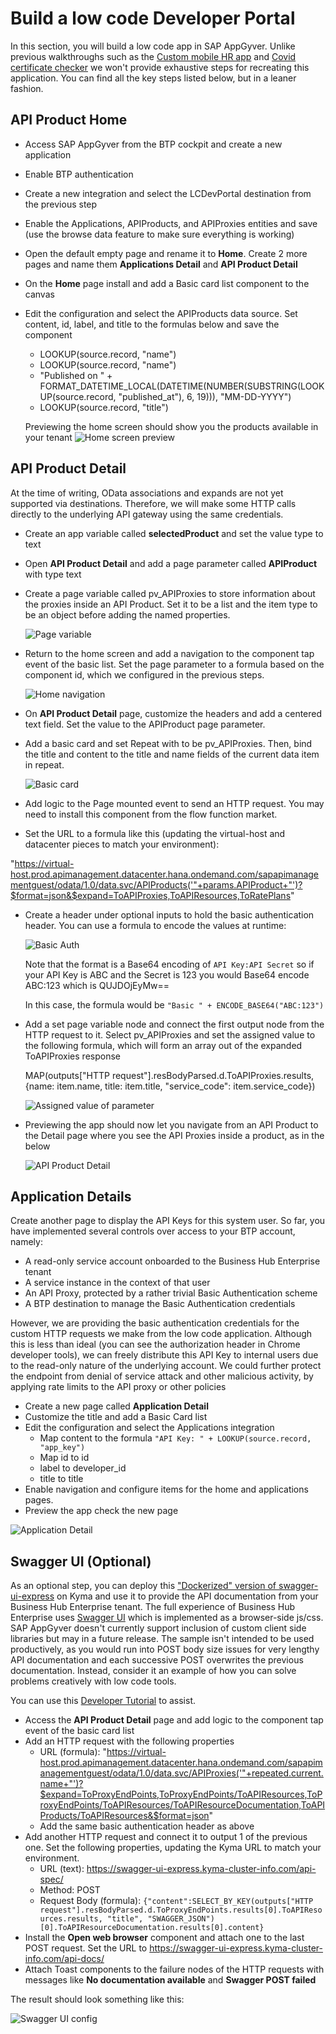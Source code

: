 # Build a low code Developer Portal
In this section, you will build a low code app in SAP AppGyver. Unlike previous walkthroughs such as the [Custom mobile HR app](https://github.com/SAP-samples/successfactors-extension-calculate-employee-seniority/tree/mission-sfsf-mobile-appgyver/04-CreateSAPAppGyverProject) and [Covid certificate checker](https://github.com/SAP-samples/cap-appgyver-covid-certcheck/tree/main/tutorials/4_AppGyverApp) we won't provide exhaustive steps for recreating this application. You can find all the key steps listed below, but in a leaner fashion.

## API Product Home
* Access SAP AppGyver from the BTP cockpit and create a new application
* Enable BTP authentication
* Create a new integration and select the LCDevPortal destination from the previous step
* Enable the Applications, APIProducts, and APIProxies entities and save (use the browse data feature to make sure everything is working)
* Open the default empty page and rename it to **Home**. Create 2 more pages and name them **Applications Detail** and **API Product Detail**
* On the **Home** page install and add a Basic card list component to the canvas
* Edit the configuration and select the APIProducts data source. Set content, id, label, and title to the formulas below and save the component
   * LOOKUP(source.record, "name")
   * LOOKUP(source.record, "name")
   * "Published on " + FORMAT_DATETIME_LOCAL(DATETIME(NUMBER(SUBSTRING(LOOKUP(source.record, "published_at"), 6, 19))), "MM-DD-YYYY")
   * LOOKUP(source.record, "title")
  
  Previewing the home screen should show you the products available in your tenant
  ![Home screen preview](img/PreviewHomeScreen.png)

## API Product Detail
At the time of writing, OData associations and expands are not yet supported via destinations. Therefore, we will make some HTTP calls directly to the underlying API gateway using the same credentials.

* Create an app variable called **selectedProduct** and set the value type to text
* Open **API Product Detail** and add a page parameter called **APIProduct** with type text
* Create a page variable called pv_APIProxies to store information about the proxies inside an API Product. Set it to be a list and the item type to be an object before adding the named properties.

  ![Page variable](img/PageVariable.png)

* Return to the home screen and add a navigation to the component tap event of the basic list. Set the page parameter to a formula based on the component id, which we configured in the previous steps.

  ![Home navigation](img/HomeNav.png)

* On **API Product Detail** page, customize the headers and add a centered text field. Set the value to the APIProduct page parameter.
* Add a basic card and set Repeat with to be pv_APIProxies. Then, bind the title and content to the title and name fields of the current data item in repeat.

  ![Basic card](img/DetailCard.png)

* Add logic to the Page mounted event to send an HTTP request. You may need to install this component from the flow function market.
* Set the URL to a formula like this (updating the virtual-host and datacenter pieces to match your environment):

"https://virtual-host.prod.apimanagement.datacenter.hana.ondemand.com/sapapimanagementguest/odata/1.0/data.svc/APIProducts('"+params.APIProduct+"')?$format=json&$expand=ToAPIProxies,ToAPIResources,ToRatePlans"

* Create a header under optional inputs to hold the basic authentication header. You can use a formula to encode the values at runtime:

  ![Basic Auth](img/basicauth.png)

  Note that the format is a Base64 encoding of  ```API Key:API Secret``` so if your API Key is ABC and the Secret is 123 you would Base64 encode ABC:123 which is QUJDOjEyMw==

  In this case, the formula would be ```"Basic " + ENCODE_BASE64("ABC:123")```

* Add a set page variable node and connect the first output node from the HTTP request to it. Select pv_APIProxies and set the assigned value to the following formula, which will form an array out of the expanded ToAPIProxies response

  MAP(outputs["HTTP request"].resBodyParsed.d.ToAPIProxies.results, {name: item.name, title: item.title, "service_code": item.service_code})

  ![Assigned value of parameter](img/SetPageVar.png)

* Previewing the app should now let you navigate from an API Product to the Detail page where you see the API Proxies inside a product, as in the below

  ![API Product Detail](img/APIProductDetail%20view.png)

## Application Details
Create another page to display the API Keys for this system user. So far, you have implemented several controls over access to your BTP account, namely:
* A read-only service account onboarded to the Business Hub Enterprise tenant
* A service instance in the context of that user
* An API Proxy, protected by a rather trivial Basic Authentication scheme
* A BTP destination to manage the Basic Authentication credentials
  
However, we are providing the basic authentication credentials for the custom HTTP requests we make from the low code application. Although this is less than ideal (you can see the authorization header in Chrome developer tools), we can freely distribute this API Key to internal users due to the read-only nature of the underlying account. We could further protect the endpoint from denial of service attack and other malicious activity, by applying rate limits to the API proxy or other policies

  * Create a new page called **Application Detail**
  * Customize the title and add a Basic Card list
  * Edit the configuration and select the Applications integration
     * Map content to the formula ```"API Key: " + LOOKUP(source.record, "app_key")```
     * Map id to id
     * label to developer_id
     * title to title
  * Enable navigation and configure items for the home and applications pages. 
  * Preview the app check the new page

  ![Application Detail](img/ApplicationDetail.png)

## Swagger UI (Optional)
As an optional step, you can deploy this ["Dockerized" version of swagger-ui-express](https://github.com/SAP-samples/btp-create-api-integrations/tree/low-code-dev-portal/swagger-ui-sample) on Kyma and use it to provide the API documentation from your Business Hub Enterprise tenant. The full experience of Business Hub Enterprise uses [Swagger UI](https://swagger.io/tools/swagger-ui/) which is implemented as a browser-side js/css. SAP AppGyver doesn't currently support inclusion of custom client side libraries but may in a future release. The sample isn't intended to be used productively, as you would run into POST body size issues for very lengthy API documentation and each successive POST overwrites the previous documentation. Instead, consider it an example of how you can solve problems creatively with low code tools.

You can use this [Developer Tutorial](https://developers.sap.com/mission.cp-kyma-node-js.html) to assist. 

  * Access the **API Product Detail** page and add logic to the component tap event of the basic card list
  * Add an HTTP request with the following properties
     * URL (formula): "https://virtual-host.prod.apimanagement.datacenter.hana.ondemand.com/sapapimanagementguest/odata/1.0/data.svc/APIProxies('"+repeated.current.name+"')?$expand=ToProxyEndPoints,ToProxyEndPoints/ToAPIResources,ToProxyEndPoints/ToAPIResources/ToAPIResourceDocumentation,ToAPIProducts/ToAPIResources&$format=json"
     * Add the same basic authentication header as above
  * Add another HTTP request and connect it to output 1 of the previous one. Set the following properties, updating the Kyma URL to match your environment.
     * URL (text): https://swagger-ui-express.kyma-cluster-info.com/api-spec/
     * Method: POST
     * Request Body (formula): ```{"content":SELECT_BY_KEY(outputs["HTTP request"].resBodyParsed.d.ToProxyEndPoints.results[0].ToAPIResources.results, "title", "SWAGGER_JSON")[0].ToAPIResourceDocumentation.results[0].content}```
  *  Install the **Open web browser** component and attach one to the last POST request. Set the URL to https://swagger-ui-express.kyma-cluster-info.com/api-docs/
  *  Attach Toast components to the failure nodes of the HTTP requests with messages like **No documentation available** and **Swagger POST failed**

The result should look something like this:

  ![Swagger UI config](img/swaggeruisteps.png)
